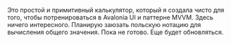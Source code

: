 Это простой и примитивный калькулятор, который я создала чисто для того, чтобы потренироваться в Avalonia UI и паттерне MVVM.
Здесь ничего интересного.
Планирую заюзать польскую нотацию для вычисления общего значения.
Пока не готово. Еще будет обновляться.
